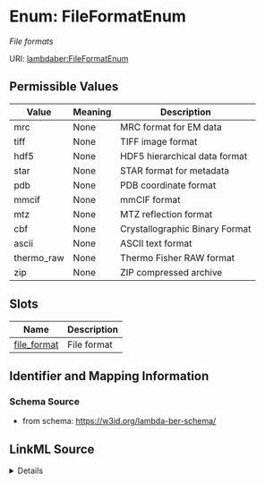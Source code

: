 # Enum: FileFormatEnum 




_File formats_



URI: [lambdaber:FileFormatEnum](https://w3id.org/lambda-ber-schema/FileFormatEnum)

## Permissible Values

| Value | Meaning | Description |
| --- | --- | --- |
| mrc | None | MRC format for EM data |
| tiff | None | TIFF image format |
| hdf5 | None | HDF5 hierarchical data format |
| star | None | STAR format for metadata |
| pdb | None | PDB coordinate format |
| mmcif | None | mmCIF format |
| mtz | None | MTZ reflection format |
| cbf | None | Crystallographic Binary Format |
| ascii | None | ASCII text format |
| thermo_raw | None | Thermo Fisher RAW format |
| zip | None | ZIP compressed archive |




## Slots

| Name | Description |
| ---  | --- |
| [file_format](file_format.md) | File format |





## Identifier and Mapping Information






### Schema Source


* from schema: https://w3id.org/lambda-ber-schema/






## LinkML Source

<details>
```yaml
name: FileFormatEnum
description: File formats
from_schema: https://w3id.org/lambda-ber-schema/
rank: 1000
permissible_values:
  mrc:
    text: mrc
    description: MRC format for EM data
  tiff:
    text: tiff
    description: TIFF image format
  hdf5:
    text: hdf5
    description: HDF5 hierarchical data format
  star:
    text: star
    description: STAR format for metadata
  pdb:
    text: pdb
    description: PDB coordinate format
  mmcif:
    text: mmcif
    description: mmCIF format
  mtz:
    text: mtz
    description: MTZ reflection format
  cbf:
    text: cbf
    description: Crystallographic Binary Format
  ascii:
    text: ascii
    description: ASCII text format
  thermo_raw:
    text: thermo_raw
    description: Thermo Fisher RAW format
  zip:
    text: zip
    description: ZIP compressed archive

```
</details>